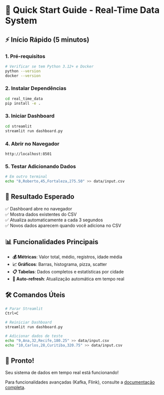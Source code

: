 # 🚀 Quick Start Guide - Real-Time Data System

## ⚡ Início Rápido (5 minutos)

### 1. Pré-requisitos
```bash
# Verificar se tem Python 3.12+ e Docker
python --version
docker --version
```

### 2. Instalar Dependências
```bash
cd real_time_data
pip install -e .
```

### 3. Iniciar Dashboard
```bash
cd streamlit
streamlit run dashboard.py
```

### 4. Abrir no Navegador
```
http://localhost:8501
```

### 5. Testar Adicionando Dados
```bash
# Em outro terminal
echo "8,Roberto,45,Fortaleza,275.50" >> data/input.csv
```

## 🎯 Resultado Esperado

✅ Dashboard abre no navegador  
✅ Mostra dados existentes do CSV  
✅ Atualiza automaticamente a cada 3 segundos  
✅ Novos dados aparecem quando você adiciona no CSV  

## 📊 Funcionalidades Principais

- **💰 Métricas**: Valor total, médio, registros, idade média
- **📈 Gráficos**: Barras, histograma, pizza, scatter
- **📋 Tabelas**: Dados completos e estatísticas por cidade
- **🔄 Auto-refresh**: Atualização automática em tempo real

## 🛠️ Comandos Úteis

```bash
# Parar Streamlit
Ctrl+C

# Reiniciar Dashboard
streamlit run dashboard.py

# Adicionar dados de teste
echo "9,Ana,32,Recife,180.25" >> data/input.csv
echo "10,Carlos,28,Curitiba,320.75" >> data/input.csv
```

## 🎉 Pronto!

Seu sistema de dados em tempo real está funcionando! 

Para funcionalidades avançadas (Kafka, Flink), consulte a [documentação completa](DOCUMENTATION.md).